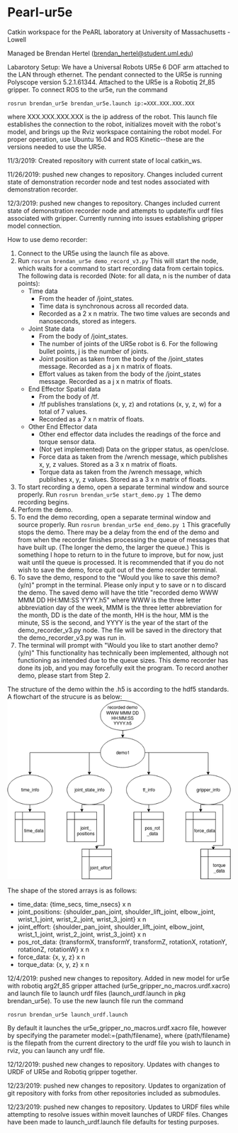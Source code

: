 # Pearl-ur5e
Catkin workspace for the PeARL laboratory at University of Massachusetts - Lowell

Managed be Brendan Hertel (brendan_hertel@student.uml.edu)

Labarotory Setup:
We have a Universal Robots UR5e 6 DOF arm attached to the LAN through ethernet. The pendant connected to the UR5e is running Polyscope version 5.2.1.61344. Attached to the UR5e is a Robotiq 2f_85 gripper. To connect ROS to the ur5e, run the command

    rosrun brendan_ur5e brendan_ur5e.launch ip:=XXX.XXX.XXX.XXX

where XXX.XXX.XXX.XXX is the ip address of the robot. This launch file establishes the connection to the robot, initializes moveit with the robot's model, and brings up the Rviz workspace containing the robot model. For proper operation, use Ubuntu 16.04 and ROS Kinetic--these are the versions needed to use the UR5e.

11/3/2019: Created repository with current state of local catkin_ws.

11/26/2019: pushed new changes to repository. Changes included current state of demonstration recorder node and test nodes associated with demonstration recorder.

12/3/2019: pushed new changes to repository. Changes included current state of demonstration recorder node and attempts to update/fix urdf files associated with gripper. Currently running into issues establishing gripper model connection.

How to use demo recorder:
1. Connect to the UR5e using the launch file as above.
2. Run `rosrun brendan_ur5e demo_record_v3.py` This will start the node, which waits for a command to start recording data from certain topics. The following data is recorded (Note: for all data, n is the number of data points):
   - Time data
     - From the header of /joint_states.
     - Time data is synchronous across all recorded data.
     - Recorded as a 2 x n matrix. The two time values are seconds and nanoseconds, stored as integers.
   - Joint State data
     - From the body of /joint_states.
     - The number of joints of the UR5e robot is 6. For the following bullet points, j is the number of joints.
     - Joint position as taken from the body of the /joint_states message. Recorded as a j x n matrix of floats.
     - Effort values as taken from the body of the /joint_states message. Recorded as a j x n matrix of floats.
   - End Effector Spatial data
     - From the body of /tf.
     - /tf publishes translations (x, y, z) and rotations (x, y, z, w) for a total of 7 values.
     - Recorded as a 7 x n matrix of floats. 
   - Other End Effector data
     - Other end effector data includes the readings of the force  and torque sensor data.
     - (Not yet implemented) Data on the gripper status, as open/close.
     - Force data as taken from the /wrench message, which publishes x, y, z values. Stored as a 3 x n matrix of floats.
     - Torque data as taken from the /wrench message, which publishes x, y, z values. Stored as a 3 x n matrix of floats.
3. To start recording a demo, open a separate terminal window and source properly. Run `rosrun brendan_ur5e start_demo.py 1` The demo recording begins.
4. Perform the demo.
5. To end the demo recording, open a separate terminal window and source properly. Run `rosrun brendan_ur5e end_demo.py 1` This gracefully stops the demo. There may be a delay from the end of the demo and from when the recorder finishes processing the queue of messages that have built up. (The longer the demo, the larger the queue.) This is something I hope to return to in the future to improve, but for now, just wait until the queue is processed. It is recommended that if you do not wish to save the demo, force quit out of the demo recorder terminal.
6. To save the demo, respond to the "Would you like to save this demo? (y/n)" prompt in the terminal. Please only input y to save or n to discard the demo. The saved demo will have the title "recorded demo WWW MMM DD HH:MM:SS YYYY.h5" where WWW is the three letter abbreviation day of the week, MMM is the three letter abbreviation for the month, DD is the date of the month, HH is the hour, MM is the minute, SS is the second, and YYYY is the year of the start of the demo_recorder_v3.py node. The file will be saved in the directory that the demo_recorder_v3.py was run in.
7. The terminal will prompt with "Would you like to start another demo? (y/n)" This functionality has technically been implemented, although not functioning as intended due to the queue sizes. This demo recorder has done its job, and you may forcefully exit the program. To record another demo, please start from Step 2.

The structure of the demo within the .h5 is according to the hdf5 standards. A flowchart of the strucure is as below:
![Demo Recorder structure](https://github.com/brenhertel/Pearl-ur5e/blob/master/demo%20recorder%20flowchart.png)

The shape of the stored arrays is as follows:
- time_data: {time_secs, time_nsecs} x n
- joint_positions: {shoulder_pan_joint, shoulder_lift_joint, elbow_joint, wrist_1_joint, wrist_2_joint, wrist_3_joint} x n
- joint_effort: {shoulder_pan_joint, shoulder_lift_joint, elbow_joint, wrist_1_joint, wrist_2_joint, wrist_3_joint} x n
- pos_rot_data: {transformX, transformY, transformZ, rotationX, rotationY, rotationZ, rotationW} x n
- force_data: {x, y, z} x n
- torque_data: {x, y, z} x n

12/4/2019: pushed new changes to repository. Added in new model for ur5e with robotiq arg2f_85 gripper attached (ur5e_gripper_no_macros.urdf.xacro) and launch file to launch urdf files (launch_urdf.launch in pkg brendan_ur5e). To use the new launch file run the command

    rosrun brendan_ur5e launch_urdf.launch

By default it launches the ur5e_gripper_no_macros.urdf.xacro file, however by specifying the parameter model:={path/filename}, where {path/filename} is the filepath from the current directory to the urdf file you wish to launch in rviz, you can launch any urdf file.

12/12/2019: pushed new changes to repository. Updates with changes to URDF of UR5e and Robotiq gripper together.

12/23/2019: pushed new changes to repository. Updates to organization of git repository with forks from other repositories included as submodules.

12/23/2019: pushed new changes to repository. Updates to URDF files while attempting to resolve issues within moveit launches of URDF files. Changes have been made to launch_urdf.launch file defaults for testing purposes.
